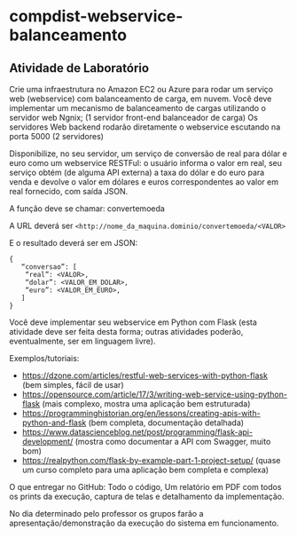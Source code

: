 # compdist-webservice-balanceamento

## Atividade de Laboratório

Crie uma infraestrutura no Amazon EC2 ou Azure para rodar um serviço web (webservice) com balanceamento de carga, em nuvem.
Você deve implementar um mecanismo de balanceamento de cargas utilizando o servidor web Ngnix; (1 servidor front-end balanceador de carga)
Os servidores Web backend rodarão diretamente o webservice escutando na porta 5000  (2 servidores)

Disponibilize, no seu servidor, um serviço de conversão de real para dólar e euro como um webservice RESTFul: o usuário informa o valor em real, seu serviço obtém (de alguma API externa) a taxa do dólar e do euro para venda e devolve o valor em dólares e euros correspondentes ao valor em real fornecido, com saída JSON.  

A função deve se chamar: convertemoeda

A URL deverá ser  `<http://nome_da_maquina.dominio/convertemoeda/<VALOR>`

E o resultado deverá ser em JSON:

```
{
   “conversao”: [
    “real”: <VALOR>,
    “dolar”: <VALOR_EM_DOLAR>,
    “euro”: <VALOR_EM_EURO>,
   ]
}
```

Você deve implementar seu webservice em Python com Flask (esta atividade deve ser feita desta forma; outras atividades poderão, eventualmente, ser em linguagem livre).

Exemplos/tutoriais:

- https://dzone.com/articles/restful-web-services-with-python-flask (bem simples, fácil de usar)
- https://opensource.com/article/17/3/writing-web-service-using-python-flask (mais complexo, mostra uma aplicação bem estruturada)
- https://programminghistorian.org/en/lessons/creating-apis-with-python-and-flask (bem completa, documentação detalhada)
- https://www.datascienceblog.net/post/programming/flask-api-development/ (mostra como documentar a API com Swagger, muito bom)
- https://realpython.com/flask-by-example-part-1-project-setup/ (quase um curso completo para uma aplicação bem completa e complexa)


O que entregar no GitHub: Todo o código, Um relatório em PDF com todos os prints da execução, captura de telas e detalhamento da implementação. 

No dia determinado pelo professor os grupos farão a apresentação/demonstração da execução do sistema em funcionamento.
